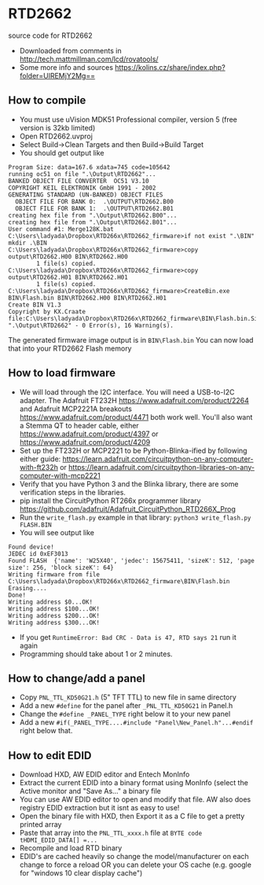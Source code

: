 # RTD2662
source code for RTD2662
* Downloaded from comments in http://tech.mattmillman.com/lcd/rovatools/
* Some more info and sources https://kolins.cz/share/index.php?folder=UlREMjY2Mg==

## How to compile
  * You must use uVision MDK51 Professional compiler, version 5 (free version is 32kb limited)
  * Open RTD2662.uvproj
  * Select Build->Clean Targets and then Build->Build Target
  * You should get output like
```
Program Size: data=167.6 xdata=745 code=105642
running oc51 on file ".\Output\RTD2662"...
BANKED OBJECT FILE CONVERTER  OC51 V3.10
COPYRIGHT KEIL ELEKTRONIK GmbH 1991 - 2002
GENERATING STANDARD (UN-BANKED) OBJECT FILES
  OBJECT FILE FOR BANK 0:  .\OUTPUT\RTD2662.B00
  OBJECT FILE FOR BANK 1:  .\OUTPUT\RTD2662.B01
creating hex file from ".\Output\RTD2662.B00"...
creating hex file from ".\Output\RTD2662.B01"...
User command #1: Merge128K.bat
C:\Users\ladyada\Dropbox\RTD266x\RTD2662_firmware>if not exist ".\BIN" mkdir .\BIN 
C:\Users\ladyada\Dropbox\RTD266x\RTD2662_firmware>copy output\RTD2662.H00 BIN\RTD2662.H00 
        1 file(s) copied.
C:\Users\ladyada\Dropbox\RTD266x\RTD2662_firmware>copy output\RTD2662.H01 BIN\RTD2662.H01 
        1 file(s) copied.
C:\Users\ladyada\Dropbox\RTD266x\RTD2662_firmware>CreateBin.exe BIN\Flash.bin BIN\RTD2662.H00 BIN\RTD2662.H01 
Create BIN V1.3
Copyright by KX.Craate file:C:\Users\ladyada\Dropbox\RTD266x\RTD2662_firmware\BIN\Flash.bin.Size:1e041
".\Output\RTD2662" - 0 Error(s), 16 Warning(s).
```
The generated firmware image output is in `BIN\Flash.bin` You can now load that into your RTD2662 Flash memory

## How to load firmware
  * We will load through the I2C interface. You will need a USB-to-I2C adapter. The Adafruit FT232H <https://www.adafruit.com/product/2264> and Adafruit MCP2221A breakouts <https://www.adafruit.com/product/4471> both work well. You'll also want a Stemma QT to header cable, either <https://www.adafruit.com/product/4397> or <https://www.adafruit.com/product/4209>
  * Set up the FT232H or MCP2221 to be Python-Blinka-ified by following either guide: <https://learn.adafruit.com/circuitpython-on-any-computer-with-ft232h> or <https://learn.adafruit.com/circuitpython-libraries-on-any-computer-with-mcp2221>
  * Verify that you have Python 3 and the Blinka library, there are some verification steps in the libraries.
  * pip install the CircuitPython RT266x programmer library <https://github.com/adafruit/Adafruit_CircuitPython_RTD266X_Prog>
  * Run the `write_flash.py` example in that library: `python3 write_flash.py FLASH.BIN`
  * You will see output like
```
Found device!
JEDEC id 0xEF3013
Found FLASH  {'name': 'W25X40', 'jedec': 15675411, 'sizeK': 512, 'page size': 256, 'block sizeK': 64}
Writing firmware from file C:\Users\ladyada\Dropbox\RTD266x\RTD2662_firmware\BIN\Flash.bin
Erasing....
Done!
Writing address $0...OK!
Writing address $100...OK!
Writing address $200...OK!
Writing address $300...OK!
```
  * If you get `RuntimeError: Bad CRC - Data is 47, RTD says 21` run it again
  * Programming should take about 1 or 2 minutes.

## How to change/add a panel
  * Copy `PNL_TTL_KD50G21.h` (5" TFT TTL) to new file in same directory
  * Add a new `#define` for the panel after `_PNL_TTL_KD50G21` in Panel.h
  * Change the `#define _PANEL_TYPE` right below it to your new panel
  * Add a new `#if(_PANEL_TYPE....#include "Panel\New_Panel.h"...#endif` right below that.

## How to edit EDID
  * Download HXD, AW EDID editor and Entech MonInfo
  * Extract the current EDID into a binary format using MonInfo (select the Active monitor and "Save As..." a binary file
  * You can use AW EDID editor to open and modify that file. AW also does registry EDID extraction but it isnt as easy to use!
  * Open the binary file with HXD, then Export it as a C file to get a pretty printed array
  * Paste that array into the `PNL_TTL_xxxx.h` file at `BYTE code tHDMI_EDID_DATA[] =...`
  * Recompile and load RTD binary
  * EDID's are cached heavily so change the model/manufacturer on each change to force a reload OR you can delete your OS cache (e.g. google for "windows 10 clear display cache")